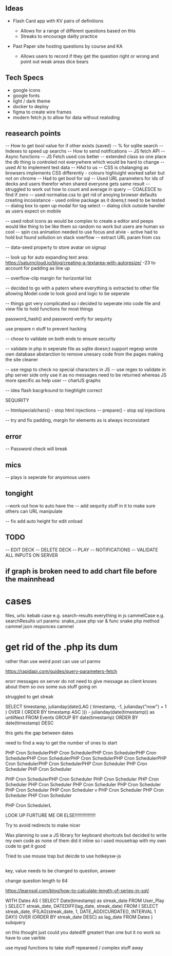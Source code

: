 ## Ideas

- Flash Card app with KV pairs of definitions 
    - Allows for a range of different questions based on this
    - Streaks to encourage dailty practice

- Past Paper site hosting questions by course and KA
    - Allows users to record if they get the question right or wrong and point out weak areas
    dice bears


## Tech Specs

- google icons
- google fonts
- light / dark theme
- docker to deploy
- figma to create wire frames
- modern fetch js to allow for data without realoding


## reasearch points

-- How to get bool value for if other exists (saved)
-- % for sqlite search
-- Indexes to speed up searchs
-- How to send notifications
--  JS fetch API
-- Async functions
-- JS Fetch used cos better
-- extended class so one place the db thing is controled not everywhere which would be hard to change
-- used AI to implement test data 
-- HAd to us
-- CSS is chalanging as browsers implements CSS differently - colours highluight worked safair but not on chrome
-- Had to get bool for sql 
-- Used URL parameters for ids of decks and users therefor when shared everyone gets same result
-- struggled to work out how to count and average in query
-- COALESCE to find if zero
-- used normalise.css to get rid of anoying browser defaults creating incosistance - used online package as it doens;t need to be tested
-- dialog box to open up modal for tag select
-- dialog click outside handler as users expect on mobile

-- used robot icons as would be complex to create a editor and peeps would like thing to be like them so random no work but users are human so cool
-- spin css animation needed to use focus and atvie - active had to hold but found sollution on stack voerflow
-- extract URL param from css

-- data-seed property to store avatar on signup

-- look up for auto expanding text area: https://saturncloud.io/blog/creating-a-textarea-with-autoresize/ -23 to account for padding as line up

-- overflow-clip margin for horizontal list

-- decided to go with a patern where everything is extracted to other file allowing Model code to look good and logic to be seperate

-- things got very complicated so i decided to seperate into code file and view file to hold functions for most things

password_hash() and password verify for sequirty


use prepare n stuff to prevent hacking

-- chose to vaildate on both ends to ensure security

-- validate in php in seperate file as sqlite doesn;t support regexp
wrote own database abstarction to remove unesary code from the pages making the site cleaner

-- use regxp to check no special characters in JS
-- use regex to validate in php server side only use it as no messages need to be returned whereas JS more specific as help user
-- chartJS graphs <script src="https://cdn.jsdelivr.net/npm/chart.js"></script>

-- idea flash bacgrkound to hieghlight correct

SEQUIRITY 

-- htmlspecialchars() - stop html injections
-- prepare() - stop sql injections

-- try and fix padding, margin for elements as is always inconsistant 


## error

-- Password check will break

## mics
-- plays is seperate for anyomous users

## tongight

--work out how to auto have the 
-- add sequrity stuff in it to make sure others can URL manipulate

-- fix add auto height for edit onload


## TODO

-- EDIT DECK
-- DELETE DECK
-- PLAY
-- NOTIFICATIONS
-- VALIDATE ALL INPUTS ON SERVER

## if graph is broken need to add chart file before the mainnhead

# cases

files, urls: kebab case e.g. search-results
everything in js cammelCase e.g. searchResults
url params: snake_case
php var & func snake
php method cammel
json responces cammel

# get rid of the .php its dum

rather than use weird post can use url parms

https://rapidapi.com/guides/query-parameters-fetch

erorr messages on server do not need to give message as client knows about them so ovs some sus stuff going on

struggled to get streak

SELECT 
  timestamp,
  julianday(date(LAG ( timestamp, -1,  julianday("now") + 1 ) OVER ( 
		ORDER BY timestamp ASC
	))) - julianday(date(timestamp)) as untilNext
FROM Events
GROUP BY date(timestamp) 
ORDER BY date(timestamp) DESC

this gets the gap between dates

need to find a way to get the number of ones to start

PHP Cron SchedulerPHP Cron SchedulerPHP Cron SchedulerPHP Cron SchedulerPHP Cron SchedulerPHP Cron SchedulerPHP Cron SchedulerPHP Cron SchedulerPHP Cron SchedulerPHP Cron Scheduler
PHP Cron Scheduler
PHP Cron Scheduler

PHP Cron SchedulerPHP Cron Scheduler
PHP Cron Scheduler
PHP Cron Scheduler
PHP Cron Scheduler
PHP Cron Scheduler
PHP Cron Scheduler
PHP Cron Scheduler
PHP Cron Scheduler
v
PHP Cron Scheduler
PHP Cron Scheduler
PHP Cron Scheduler


PHP Cron SchedulerL

LOOK UP FURTURE ME OR ELSE!!!!!!!!!!!!!!!!


Try to avoid redirects to make nicer

Was planning to use a JS library for keyboard shortcuts but decided to write my own code as none of them did it inline so i used mousetrap with my own code to get it good

Tried to use mouse trap but deicde to use hotkeysw-js


##

key, value needs to be changed to question, answer

change question length to 64

https://learnsql.com/blog/how-to-calculate-length-of-series-in-sql/


WITH Dates AS (
  SELECT Date(timestamp) as streak_date FROM User_Play
)
SELECT
streak_date,
  DATEDIFF(lag_date, streak_date)
FROM (
  SELECT
    streak_date,
    IF(LAG(streak_date, 1, DATE_ADD(CURDATE(), INTERVAL 1 DAY)) OVER (ORDER BY streak_date DESC) as lag_date
 FROM Dates
) subquery

on this thought just could you datediff greatert than one but it no work so have to use vairble

use mysql functions to take stuff repeareed / complex stuff away 
